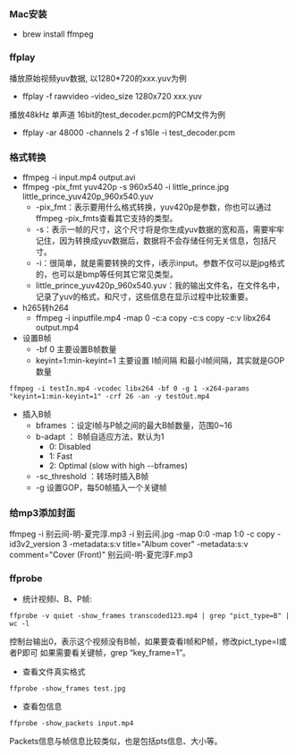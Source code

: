 ### Mac安装
* brew install ffmpeg



### ffplay

播放原始视频yuv数据, 以1280*720的xxx.yuv为例
* ffplay -f rawvideo -video_size 1280x720 xxx.yuv

播放48kHz 单声道 16bit的test_decoder.pcm的PCM文件为例
* ffplay -ar 48000 -channels 2 -f s16le -i test_decoder.pcm



### 格式转换

* ffmpeg -i input.mp4 output.avi
* ffmpeg -pix_fmt yuv420p -s 960x540 -i little_prince.jpg little_prince_yuv420p_960x540.yuv
    * -pix_fmt：表示要用什么格式转换，yuv420p是参数，你也可以通过ffmpeg -pix_fmts查看其它支持的类型。
    * -s：表示一帧的尺寸，这个尺寸将是你生成yuv数据的宽和高，需要牢牢记住，因为转换成yuv数据后，数据将不会存储任何无关信息，包括尺寸。
    * -i：很简单，就是需要转换的文件，i表示input。参数不仅可以是jpg格式的，也可以是bmp等任何其它常见类型。
    * little_prince_yuv420p_960x540.yuv：我的输出文件名，在文件名中，记录了yuv的格式，和尺寸，这些信息在显示过程中比较重要。
* h265转h264
    * ffmpeg -i inputfile.mp4 -map 0 -c:a copy -c:s copy -c:v libx264 output.mp4
* 设置B帧
    * -bf 0 主要设置B帧数量
    * keyint=1:min-keyint=1 主要设置 I帧间隔 和最小I帧间隔，其实就是GOP数量

```
ffmpeg -i testIn.mp4 -vcodec libx264 -bf 0 -g 1 -x264-params  "keyint=1:min-keyint=1" -crf 26 -an -y testOut.mp4
```
* 插入B帧
    * bframes ：设定I帧与P帧之间的最大B帧数量，范围0~16
    * b-adapt ： B帧自适应方法，默认为1
        * 0: Disabled
        * 1: Fast
        * 2: Optimal (slow with high --bframes)
    * -sc_threshold ：转场时插入B帧
    * -g 设置GOP，每50帧插入一个关键帧



### 给mp3添加封面

ffmpeg -i 别云间-明-夏完淳.mp3 -i 别云间.jpg -map 0:0 -map 1:0 -c copy -id3v2_version 3 -metadata:s:v title="Album cover" -metadata:s:v comment="Cover (Front)" 别云间-明-夏完淳F.mp3



### ffprobe

* 统计视频I、B、P帧: 

```shell
ffprobe -v quiet -show_frames transcoded123.mp4 | grep "pict_type=B" | wc -l
```

控制台输出0，表示这个视频没有B帧，如果要查看I帧和P帧，修改pict_type=I或者P即可
如果需要看关键帧，grep “key_frame=1”。

* 查看文件真实格式

```shell
ffprobe -show_frames test.jpg
```

* 查看包信息

```shell
ffprobe -show_packets input.mp4
```

Packets信息与帧信息比较类似，也是包括pts信息、大小等。